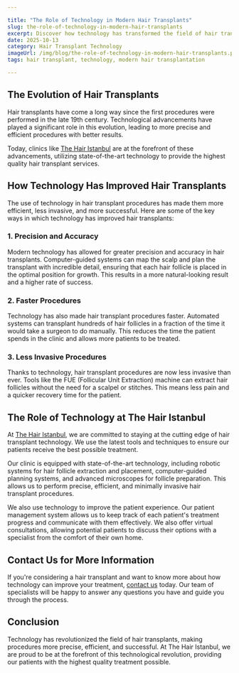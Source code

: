 ```yaml
---

title: "The Role of Technology in Modern Hair Transplants"
slug: the-role-of-technology-in-modern-hair-transplants
excerpt: Discover how technology has transformed the field of hair transplants, leading to more effective and efficient procedures.
date: 2025-10-13
category: Hair Transplant Technology
imageUrl: /img/blog/the-role-of-technology-in-modern-hair-transplants.png
tags: hair transplant, technology, modern hair transplantation

---
```


<h2>The Evolution of Hair Transplants</h2>

<p>Hair transplants have come a long way since the first procedures were performed in the late 19th century. Technological advancements have played a significant role in this evolution, leading to more precise and efficient procedures with better results.</p>

<p>Today, clinics like <a href="https://thehairistanbul.com">The Hair Istanbul</a> are at the forefront of these advancements, utilizing state-of-the-art technology to provide the highest quality hair transplant services.</p>

<h2>How Technology Has Improved Hair Transplants</h2>

<p>The use of technology in hair transplant procedures has made them more efficient, less invasive, and more successful. Here are some of the key ways in which technology has improved hair transplants:</p>

<h3>1. Precision and Accuracy</h3>

<p>Modern technology has allowed for greater precision and accuracy in hair transplants. Computer-guided systems can map the scalp and plan the transplant with incredible detail, ensuring that each hair follicle is placed in the optimal position for growth. This results in a more natural-looking result and a higher rate of success.</p>

<h3>2. Faster Procedures</h3>

<p>Technology has also made hair transplant procedures faster. Automated systems can transplant hundreds of hair follicles in a fraction of the time it would take a surgeon to do manually. This reduces the time the patient spends in the clinic and allows more patients to be treated.</p>

<h3>3. Less Invasive Procedures</h3>

<p>Thanks to technology, hair transplant procedures are now less invasive than ever. Tools like the FUE (Follicular Unit Extraction) machine can extract hair follicles without the need for a scalpel or stitches. This means less pain and a quicker recovery time for the patient.</p>

<h2>The Role of Technology at The Hair Istanbul</h2>

<p>At <a href="https://thehairistanbul.com">The Hair Istanbul</a>, we are committed to staying at the cutting edge of hair transplant technology. We use the latest tools and techniques to ensure our patients receive the best possible treatment.</p>

<p>Our clinic is equipped with state-of-the-art technology, including robotic systems for hair follicle extraction and placement, computer-guided planning systems, and advanced microscopes for follicle preparation. This allows us to perform precise, efficient, and minimally invasive hair transplant procedures.</p>

<p>We also use technology to improve the patient experience. Our patient management system allows us to keep track of each patient's treatment progress and communicate with them effectively. We also offer virtual consultations, allowing potential patients to discuss their options with a specialist from the comfort of their own home.</p>

<h2>Contact Us for More Information</h2>

<p>If you're considering a hair transplant and want to know more about how technology can improve your treatment, <a href="https://thehairistanbul.com/contact">contact us</a> today. Our team of specialists will be happy to answer any questions you have and guide you through the process.</p>

<h2>Conclusion</h2>

<p>Technology has revolutionized the field of hair transplants, making procedures more precise, efficient, and successful. At The Hair Istanbul, we are proud to be at the forefront of this technological revolution, providing our patients with the highest quality treatment possible.</p>